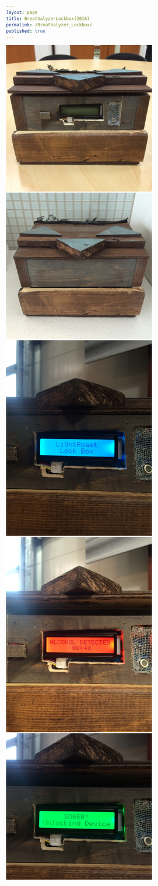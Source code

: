 ```yaml
---
layout: page
title: BreathalyzerLockbox(2016)
permalink: /Breathalyzer_Lockbox/
published: true
---
```


<img src="/images/Lockbox_Front.JPG" alt="drawing" width="400" vertical-align:middle/>
<img src="/images/Lockbox_Back.JPG" alt="drawing" width="400" vertical-align:middle/>
<img src="/images/Lockbox_Blue.JPG" alt="drawing" width="400" vertical-align:middle/>
<img src="/images/Lockbox_Red.JPG" alt="drawing" width="400" vertical-align:middle/>
<img src="/images/Lockbox_Green.JPG" alt="drawing" width="400" vertical-align:middle/>


